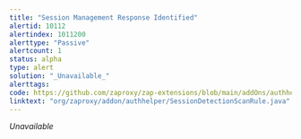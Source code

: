 ```yaml
---
title: "Session Management Response Identified"
alertid: 10112
alertindex: 1011200
alerttype: "Passive"
alertcount: 1
status: alpha
type: alert
solution: "_Unavailable_"
alerttags: 
code: https://github.com/zaproxy/zap-extensions/blob/main/addOns/authhelper/src/main/java/org/zaproxy/addon/authhelper/SessionDetectionScanRule.java
linktext: "org/zaproxy/addon/authhelper/SessionDetectionScanRule.java"
---
```

_Unavailable_
